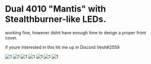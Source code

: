 # Dual 4010 "Mantis" with Stealthburner-like LEDs.

working fine, however didnt have enough time to design a proper front cover. 

if youre interested in this hit me up in Discord Vesh#2559

![1](https://github.com/Minsekt/moronvods/blob/main/Dual_4010_SB_LEDS/IMG_7743.jpg)
![1](https://github.com/Minsekt/moronvods/blob/main/Dual_4010_SB_LEDS/2022-04-16T22_54_11.png)
![1](https://github.com/Minsekt/moronvods/blob/main/Dual_4010_SB_LEDS/2022-04-16T22_54_44.png)
![1](https://github.com/Minsekt/moronvods/blob/main/Dual_4010_SB_LEDS/IMG_7741.jpg)
![1](https://github.com/Minsekt/moronvods/blob/main/Dual_4010_SB_LEDS/IMG_7742.jpg)
![1](https://github.com/Minsekt/moronvods/blob/main/Dual_4010_SB_LEDS/IMG_7744.jpg)
![1](https://github.com/Minsekt/moronvods/blob/main/Dual_4010_SB_LEDS/IMG_7745.jpg)
